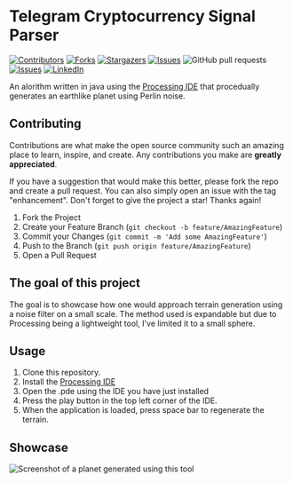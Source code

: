 # Telegram Cryptocurrency Signal Parser

[![Contributors][contributors-shield]][contributors-url]
[![Forks][forks-shield]][forks-url]
[![Stargazers][stars-shield]][stars-url]
[![Issues][issues-shield]][issues-url]
![GitHub pull requests](https://img.shields.io/github/issues-pr-raw/JuicedBakker/planet_generator)
[![Issues][issues-shield]][issues-url]
[![LinkedIn][linkedin-shield]][linkedin-url]

An alorithm written in java using the [Processing IDE](https://processing.org) that procedually generates an earthlike planet using Perlin noise.

<!-- CONTRIBUTING -->
## Contributing

Contributions are what make the open source community such an amazing place to learn, inspire, and create. Any contributions you make are **greatly appreciated**.

If you have a suggestion that would make this better, please fork the repo and create a pull request. You can also simply open an issue with the tag "enhancement".
Don't forget to give the project a star! Thanks again!

1. Fork the Project
2. Create your Feature Branch (`git checkout -b feature/AmazingFeature`)
3. Commit your Changes (`git commit -m 'Add some AmazingFeature'`)
4. Push to the Branch (`git push origin feature/AmazingFeature`)
5. Open a Pull Request

## The goal of this project

The goal is to showcase how one would approach terrain generation using a noise filter on a small scale. The method used is expandable but due to Processing being a lightweight tool, I've limited it to a small sphere.

## Usage

1. Clone this repository.
2. Install the [Processing IDE](https://processing.org/download)
3. Open the .pde using the IDE you have just installed
4. Press the play button in the top left corner of the IDE.
5. When the application is loaded, press space bar to regenerate the terrain.

## Showcase

![Screenshot of a planet generated using this tool](https://i.imgur.com/SnEXulB.png)

<!-- MARKDOWN LINKS & IMAGES -->
<!-- https://www.markdownguide.org/basic-syntax/#reference-style-links -->
[contributors-shield]: https://img.shields.io/github/contributors/JuicedBakker/planet_generator
[contributors-url]: https://github.com/JuicedBakker/planet_generator/graphs/contributors
[forks-shield]: https://img.shields.io/github/forks/JuicedBakker/planet_generator
[forks-url]: https://github.com/JuicedBakker/planet_generator/network/members
[stars-shield]: https://img.shields.io/github/stars/JuicedBakker/planet_generator
[stars-url]: https://github.com/JuicedBakker/planet_generator/stargazers
[issues-shield]: https://img.shields.io/github/issues/JuicedBakker/planet_generator
[issues-url]: https://github.com/JuicedBakker/planet_generator/issues
[license-shield]: https://img.shields.io/github/JuicedBakker/planet_generator
[license-url]: https://github.com/JuicedBakker/planet_generator/blob/master/LICENSE.txt
[GitHub release (latest by date)]: https://img.shields.io/github/v/release/JuicedBakker/planet_generator
[GitHub commit activity]: https://img.shields.io/github/commit-activity/m/JuicedBakker/planet_generator
[linkedin-shield]: https://img.shields.io/badge/-LinkedIn-blue.svg
[linkedin-url]: https://www.linkedin.com/in/joostmbakker/

